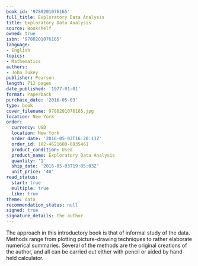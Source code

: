 ```yaml
---
book_id: '9780201076165'
full_title: Exploratory Data Analysis
title: Exploratory Data Analysis
source: Bookshelf
owned: true
isbn: '9780201076165'
language:
- English
topics:
- Mathematics
authors:
- John Tukey
publisher: Pearson
length: 712 pages
date_published: '1977-01-01'
format: Paperback
purchase_date: '2016-05-03'
type: book
cover_filename: 9780201076165.jpg
location: New York
order:
  currency: USD
  location: New York
  order_date: '2016-05-03T16:20:13Z'
  order_id: 102-4621600-8835461
  product_condition: Used
  product_name: Exploratory Data Analysis
  quantity: '1'
  ship_date: '2016-05-03T19:05:03Z'
  unit_price: '40'
read_status:
  start: true
  multiple: true
  like: true
theme: data
recommendation_status: null
signed: true
signature_details: the author
---
```

The approach in this introductory book is that of informal study of the data. Methods range from plotting picture-drawing techniques to rather elaborate numerical summaries. Several of the methods are the original creations of the author, and all can be carried out either with pencil or aided by hand-held calculator.

